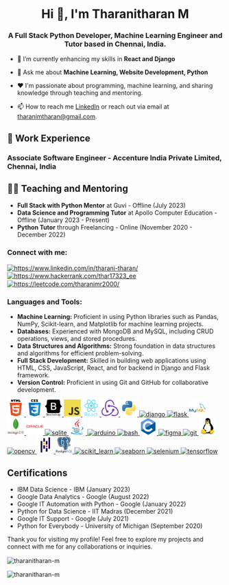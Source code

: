 <h1 align="center">Hi 👋, I'm Tharanitharan M</h1>
<h3 align="center">A Full Stack Python Developer, Machine Learning Engineer and Tutor based in Chennai, India.</h3>

- 🌱 I’m currently enhancing my skills in **React and Django**

- 💬 Ask me about **Machine Learning, Website Development, Python**

- ❤️ I'm passionate about programming, machine learning, and sharing knowledge through teaching and mentoring.

- 📫 How to reach me [LinkedIn](https://www.linkedin.com/in/tharani-tharan) or reach out via email at tharanimtharan@gmail.com.

## 🏢 Work Experience

### Associate Software Engineer - Accenture India Private Limited, Chennai, India

## 🧑‍🏫 Teaching and Mentoring

- **Full Stack with Python Mentor** at Guvi - Offline (July 2023)
- **Data Science and Programming Tutor** at Apollo Computer Education - Offline (January 2023 - Present)
- **Python Tutor** through Freelancing - Online (November 2020 - December 2022)

<h3 align="left">Connect with me:</h3>
<p align="left">
<a href="https://linkedin.com/in/tharani-tharan/" target="blank"><img align="center" src="https://raw.githubusercontent.com/rahuldkjain/github-profile-readme-generator/master/src/images/icons/Social/linked-in-alt.svg" alt="https://www.linkedin.com/in/tharani-tharan/" height="30" width="40" /></a>
<a href="https://www.hackerrank.com/thar17323_ee" target="blank"><img align="center" src="https://raw.githubusercontent.com/rahuldkjain/github-profile-readme-generator/master/src/images/icons/Social/hackerrank.svg" alt="https://www.hackerrank.com/thar17323_ee" height="30" width="40" /></a>
<a href="https://www.leetcode.com/tharanimr2000/" target="blank"><img align="center" src="https://raw.githubusercontent.com/rahuldkjain/github-profile-readme-generator/master/src/images/icons/Social/leet-code.svg" alt="https://leetcode.com/tharanimr2000/" height="30" width="40" /></a>
</p>

<h3 align="left">Languages and Tools:</h3>

- **Machine Learning:** Proficient in using Python libraries such as Pandas, NumPy, Scikit-learn, and Matplotlib for machine learning projects.
- **Databases:** Experienced with MongoDB and MySQL, including CRUD operations, views, and stored procedures.
- **Data Structures and Algorithms:** Strong foundation in data structures and algorithms for efficient problem-solving.
- **Full Stack Development:** Skilled in building web applications using HTML, CSS, JavaScript, React, and for backend in Django and Flask framework.
- **Version Control:** Proficient in using Git and GitHub for collaborative development.

<p align="left">
  <a href="https://www.w3.org/html/" target="_blank" rel="noreferrer">
    <img
      src="https://raw.githubusercontent.com/devicons/devicon/master/icons/html5/html5-original-wordmark.svg"
      alt="html5"
      width="40"
      height="40"
    />
    <a href="https://www.w3schools.com/css/" target="_blank" rel="noreferrer">
      <img
        src="https://raw.githubusercontent.com/devicons/devicon/master/icons/css3/css3-original-wordmark.svg"
        alt="css3"
        width="40"
        height="40"
      />
      <a href="https://getbootstrap.com" target="_blank" rel="noreferrer">
        <img
          src="https://raw.githubusercontent.com/devicons/devicon/master/icons/bootstrap/bootstrap-plain-wordmark.svg"
          alt="bootstrap"
          width="40"
          height="40"
        />
        <a
          href="https://developer.mozilla.org/en-US/docs/Web/JavaScript"
          target="_blank"
          rel="noreferrer"
        >
          <img
            src="https://raw.githubusercontent.com/devicons/devicon/master/icons/javascript/javascript-original.svg"
            alt="javascript"
            width="40"
            height="40"
          />
        </a>
        <a href="https://reactjs.org/" target="_blank" rel="noreferrer">
          <img
            src="https://raw.githubusercontent.com/devicons/devicon/master/icons/react/react-original-wordmark.svg"
            alt="react"
            width="40"
            height="40"
          />
          <a href="https://redux.js.org" target="_blank" rel="noreferrer">
            <img
              src="https://raw.githubusercontent.com/devicons/devicon/master/icons/redux/redux-original.svg"
              alt="redux"
              width="40"
              height="40"
            />
            <a href="https://www.python.org" target="_blank" rel="noreferrer">
              <img
                src="https://raw.githubusercontent.com/devicons/devicon/master/icons/python/python-original.svg"
                alt="python"
                width="40"
                height="40"
              />
              <a
                href="https://www.djangoproject.com/"
                target="_blank"
                rel="noreferrer"
              >
                <img
                  src="https://cdn.worldvectorlogo.com/logos/django.svg"
                  alt="django"
                  width="40"
                  height="40"
                />
                <a
                  href="https://flask.palletsprojects.com/"
                  target="_blank"
                  rel="noreferrer"
                >
                  <img
                    src="https://www.vectorlogo.zone/logos/pocoo_flask/pocoo_flask-icon.svg"
                    alt="flask"
                    width="40"
                    height="40"
                  />
                </a>
                <a
                  href="https://www.mysql.com/"
                  target="_blank"
                  rel="noreferrer"
                >
                  <img
                    src="https://raw.githubusercontent.com/devicons/devicon/master/icons/mysql/mysql-original-wordmark.svg"
                    alt="mysql"
                    width="40"
                    height="40"
                  />
                  <a
                    href="https://www.mongodb.com/"
                    target="_blank"
                    rel="noreferrer"
                  >
                    <img
                      src="https://raw.githubusercontent.com/devicons/devicon/master/icons/mongodb/mongodb-original-wordmark.svg"
                      alt="mongodb"
                      width="40"
                      height="40"
                    />
                  </a>
                  <a
                    href="https://www.oracle.com/"
                    target="_blank"
                    rel="noreferrer"
                  >
                    <img
                      src="https://raw.githubusercontent.com/devicons/devicon/master/icons/oracle/oracle-original.svg"
                      alt="oracle"
                      width="40"
                      height="40"
                    />
                  </a>
                  <a
                    href="https://www.sqlite.org/"
                    target="_blank"
                    rel="noreferrer"
                  >
                    <img
                      src="https://www.vectorlogo.zone/logos/sqlite/sqlite-icon.svg"
                      alt="sqlite"
                      width="40"
                      height="40"
                    />
                  </a>
                  <a
                    href="https://www.java.com"
                    target="_blank"
                    rel="noreferrer"
                  >
                    <img
                      src="https://raw.githubusercontent.com/devicons/devicon/master/icons/java/java-original.svg"
                      alt="java"
                      width="40"
                      height="40"
                    />
                  </a>
                  <a
                    href="https://www.arduino.cc/"
                    target="_blank"
                    rel="noreferrer"
                  >
                    <img
                      src="https://cdn.worldvectorlogo.com/logos/arduino-1.svg"
                      alt="arduino"
                      width="40"
                      height="40"
                    />
                  </a>
                  <a
                    href="https://www.gnu.org/software/bash/"
                    target="_blank"
                    rel="noreferrer"
                  >
                    <img
                      src="https://www.vectorlogo.zone/logos/gnu_bash/gnu_bash-icon.svg"
                      alt="bash"
                      width="40"
                      height="40"
                    />
                  </a>
                </a>
                <a
                  href="https://www.cprogramming.com/"
                  target="_blank"
                  rel="noreferrer"
                >
                  <img
                    src="https://raw.githubusercontent.com/devicons/devicon/master/icons/c/c-original.svg"
                    alt="c"
                    width="40"
                    height="40"
                  />
                </a>
              </a>
            </a>
            <a href="https://www.figma.com/" target="_blank" rel="noreferrer">
              <img
                src="https://www.vectorlogo.zone/logos/figma/figma-icon.svg"
                alt="figma"
                width="40"
                height="40"
              />
            </a>
            <a href="https://git-scm.com/" target="_blank" rel="noreferrer">
              <img
                src="https://www.vectorlogo.zone/logos/git-scm/git-scm-icon.svg"
                alt="git"
                width="40"
                height="40"
              />
            </a>
          </a>
          <a href="https://www.linux.org/" target="_blank" rel="noreferrer">
            <img
              src="https://raw.githubusercontent.com/devicons/devicon/master/icons/linux/linux-original.svg"
              alt="linux"
              width="40"
              height="40"
            />
          </a>
        </a>
        <a href="https://opencv.org/" target="_blank" rel="noreferrer">
          <img
            src="https://www.vectorlogo.zone/logos/opencv/opencv-icon.svg"
            alt="opencv"
            width="40"
            height="40"
          />
        </a>
        <a href="https://pandas.pydata.org/" target="_blank" rel="noreferrer">
          <img
            src="https://raw.githubusercontent.com/devicons/devicon/2ae2a900d2f041da66e950e4d48052658d850630/icons/pandas/pandas-original.svg"
            alt="pandas"
            width="40"
            height="40"
          />
        </a>
        <a href="https://www.postgresql.org" target="_blank" rel="noreferrer">
          <img
            src="https://raw.githubusercontent.com/devicons/devicon/master/icons/postgresql/postgresql-original-wordmark.svg"
            alt="postgresql"
            width="40"
            height="40"
          />
        </a>
      </a>
    </a>
  </a>
  <a href="https://scikit-learn.org/" target="_blank" rel="noreferrer">
    <img
      src="https://upload.wikimedia.org/wikipedia/commons/0/05/Scikit_learn_logo_small.svg"
      alt="scikit_learn"
      width="40"
      height="40"
    />
  </a>
  <a href="https://seaborn.pydata.org/" target="_blank" rel="noreferrer">
    <img
      src="https://seaborn.pydata.org/_images/logo-mark-lightbg.svg"
      alt="seaborn"
      width="40"
      height="40"
    />
  </a>
  <a href="https://www.selenium.dev" target="_blank" rel="noreferrer">
    <img
      src="https://raw.githubusercontent.com/detain/svg-logos/780f25886640cef088af994181646db2f6b1a3f8/svg/selenium-logo.svg"
      alt="selenium"
      width="40"
      height="40"
    />
  </a>

  <a href="https://www.tensorflow.org" target="_blank" rel="noreferrer">
    <img
      src="https://www.vectorlogo.zone/logos/tensorflow/tensorflow-icon.svg"
      alt="tensorflow"
      width="40"
      height="40"
    />
  </a>
</p>

## Certifications

- IBM Data Science - IBM (January 2023)
- Google Data Analytics - Google (August 2022)
- Google IT Automation with Python - Google (January 2022)
- Python for Data Science - IIT Madras (December 2021)
- Google IT Support - Google (July 2021)
- Python for Everybody - University of Michigan (September 2020)

Thank you for visiting my profile! Feel free to explore my projects and connect with me for any collaborations or inquiries.

<img align="center" src="https://github-readme-stats-sigma-five.vercel.app/api/top-langs/?username=Tharanitharan-M&theme=dark&line_height=40&hide=css" alt="tharanitharan-m" />

<p><img align="center" src="https://github-readme-streak-stats.herokuapp.com/?user=tharanitharan-m&theme=dark" alt="tharanitharan-m" /></p>
